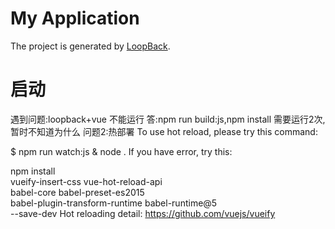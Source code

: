 # My Application

The project is generated by [LoopBack](http://loopback.io).

# 启动

遇到问题:loopback+vue 不能运行
答:npm run build:js,npm install 需要运行2次,暂时不知道为什么
问题2:热部署
To use hot reload, please try this command:

 $ npm run watch:js & node .
If you have error, try this:

npm install\
  vueify-insert-css vue-hot-reload-api\
  babel-core babel-preset-es2015\
  babel-plugin-transform-runtime babel-runtime@5\
  --save-dev
Hot reloading detail: 
https://github.com/vuejs/vueify



